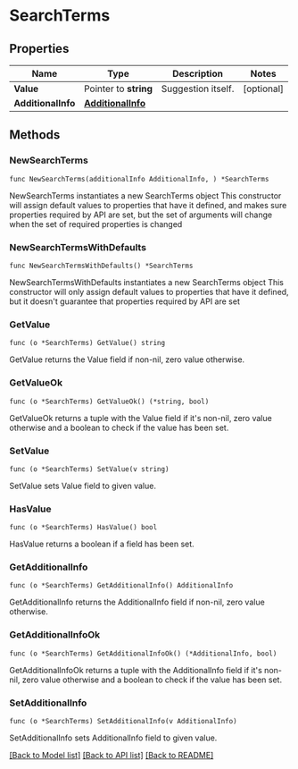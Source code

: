 # SearchTerms

## Properties

Name | Type | Description | Notes
------------ | ------------- | ------------- | -------------
**Value** | Pointer to **string** | Suggestion itself. | [optional] 
**AdditionalInfo** | [**AdditionalInfo**](AdditionalInfo.md) |  | 

## Methods

### NewSearchTerms

`func NewSearchTerms(additionalInfo AdditionalInfo, ) *SearchTerms`

NewSearchTerms instantiates a new SearchTerms object
This constructor will assign default values to properties that have it defined,
and makes sure properties required by API are set, but the set of arguments
will change when the set of required properties is changed

### NewSearchTermsWithDefaults

`func NewSearchTermsWithDefaults() *SearchTerms`

NewSearchTermsWithDefaults instantiates a new SearchTerms object
This constructor will only assign default values to properties that have it defined,
but it doesn't guarantee that properties required by API are set

### GetValue

`func (o *SearchTerms) GetValue() string`

GetValue returns the Value field if non-nil, zero value otherwise.

### GetValueOk

`func (o *SearchTerms) GetValueOk() (*string, bool)`

GetValueOk returns a tuple with the Value field if it's non-nil, zero value otherwise
and a boolean to check if the value has been set.

### SetValue

`func (o *SearchTerms) SetValue(v string)`

SetValue sets Value field to given value.

### HasValue

`func (o *SearchTerms) HasValue() bool`

HasValue returns a boolean if a field has been set.

### GetAdditionalInfo

`func (o *SearchTerms) GetAdditionalInfo() AdditionalInfo`

GetAdditionalInfo returns the AdditionalInfo field if non-nil, zero value otherwise.

### GetAdditionalInfoOk

`func (o *SearchTerms) GetAdditionalInfoOk() (*AdditionalInfo, bool)`

GetAdditionalInfoOk returns a tuple with the AdditionalInfo field if it's non-nil, zero value otherwise
and a boolean to check if the value has been set.

### SetAdditionalInfo

`func (o *SearchTerms) SetAdditionalInfo(v AdditionalInfo)`

SetAdditionalInfo sets AdditionalInfo field to given value.



[[Back to Model list]](../README.md#documentation-for-models) [[Back to API list]](../README.md#documentation-for-api-endpoints) [[Back to README]](../README.md)


